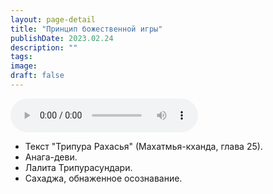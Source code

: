 ```yaml
---
layout: page-detail
title: "Принцип божественной игры"
publishDate: 2023.02.24
description: ""
tags:
image:
draft: false
---
```


<audio title="2023.02.24 - Принцип божественной игры.mp3" src="/upload/iblock/28b/28bb1175a20cb8b5c19b85755882c1cd.mp3" controls=""></audio>

* Текст "Трипура Рахасья" (Махатмья-кханда, глава 25).
* Анага-деви.
* Лалита Трипурасундари.
* Сахаджа, обнаженное осознавание.

  
